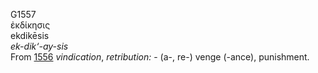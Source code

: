 <body>
  <p>G1557<br>  ἐκδίκησις  <br> ekdikēsis  <br><i>ek-dik‘-ay-sis </i><br>From <a href="g1556.htm">1556</a>  <i>vindication</i>, <i>retribution:</i> - (a-, re-) venge (-ance), punishment.<br></p>
 </body>